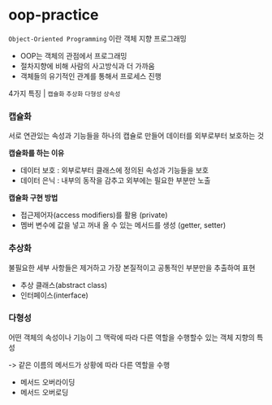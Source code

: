 # oop-practice
`Object-Oriented Programming` 이란 객체 지향 프로그래밍
- OOP는 객체의 관점에서 프로그래밍
- 절차지향에 비해 사람의 사고방식과 더 가까움
- 객체들의 유기적인 관계를 통해서 프로세스 진행

4가지 특징 | `캡슐화` `추상화` `다형성` `상속성`

### 캡슐화
서로 연관있는 속성과 기능들을 하나의 캡슐로 만들어 데이터를 외부로부터 보호하는 것

**캡슐화를 하는 이유**
- 데이터 보호 : 외부로부터 클래스에 정의된 속성과 기능들을 보호
- 데이터 은닉 : 내부의 동작을 감추고 외부에는 필요한 부분만 노출

**캡슐화 구현 방법**
- 접근제어자(access modifiers)를 활용 (private)
- 멤버 변수에 값을 넣고 꺼내 올 수 있는 메서드를 생성 (getter, setter)

### 추상화
불필요한 세부 사항들은 제거하고 가장 본질적이고 공통적인 부분만을 추출하여 표현
- 추상 클래스(abstract class)
- 인터페이스(interface)

### 다형성
어떤 객체의 속성이나 기능이 그 맥락에 따라 다른 역할을 수행할수 있는 객체 지향의 특성

-> 같은 이름의 메서드가 상황에 따라 다른 역할을 수행
- 메서드 오버라이딩
- 메서드 오버로딩
